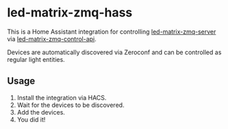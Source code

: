 # led-matrix-zmq-hass

This is a Home Assistant integration for controlling [led-matrix-zmq-server](https://github.com/Knifa/led-matrix-zmq-server) via [led-matrix-zmq-control-api](https://github.com/Knifa/led-matrix-zmq-control-api).

Devices are automatically discovered via Zeroconf and can be controlled as regular light entities.

## Usage

1. Install the integration via HACS.
2. Wait for the devices to be discovered.
3. Add the devices.
4. You did it!
